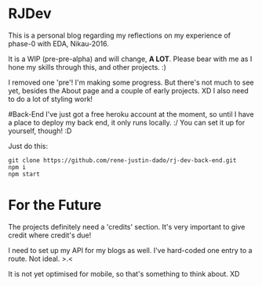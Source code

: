 # RJDev
This is a personal blog regarding my reflections on my experience of phase-0 with EDA, Nikau-2016.

It is a WIP (pre-pre-alpha) and will change, **A LOT**.
Please bear with me as I hone my skills through this, and other projects. :)

I removed one 'pre'! I'm making some progress. But there's not much to see yet, besides the About page and a couple of early projects. XD
I also need to do a lot of styling work!


#Back-End
I've just got a free heroku account at the moment, so until I have a place to deploy my back end, it only runs locally. :/
You can set it up for yourself, though! :D

Just do this:
```
git clone https://github.com/rene-justin-dado/rj-dev-back-end.git
npm i
npm start
```

# For the Future
The projects definitely need a 'credits' section. It's very important to give credit where credit's due!

I need to set up my API for my blogs as well. I've hard-coded one entry to a route. Not ideal. >.<

It is not yet optimised for mobile, so that's something to think about. XD
